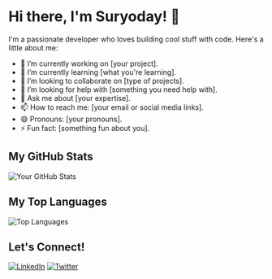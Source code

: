 # Hi there, I'm Suryoday! 👋

I'm a passionate developer who loves building cool stuff with code. Here's a little about me:

- 🔭 I’m currently working on [your project].
- 🌱 I’m currently learning [what you're learning].
- 👯 I’m looking to collaborate on [type of projects].
- 🤔 I’m looking for help with [something you need help with].
- 💬 Ask me about [your expertise].
- 📫 How to reach me: [your email or social media links].
- 😄 Pronouns: [your pronouns].
- ⚡ Fun fact: [something fun about you].

## My GitHub Stats

![Your GitHub Stats](https://github-readme-stats.vercel.app/api?username=your-username&show_icons=true&theme=radical)

## My Top Languages

![Top Languages](https://github-readme-stats.vercel.app/api/top-langs/?username=your-username&layout=compact&theme=radical)

## Let's Connect!

[![LinkedIn](https://img.shields.io/badge/LinkedIn-0077B5?style=for-the-badge&logo=linkedin&logoColor=white)](https://www.linkedin.com/in/your-profile/)
[![Twitter](https://img.shields.io/badge/Twitter-1DA1F2?style=for-the-badge&logo=twitter&logoColor=white)](https://twitter.com/your-handle)

